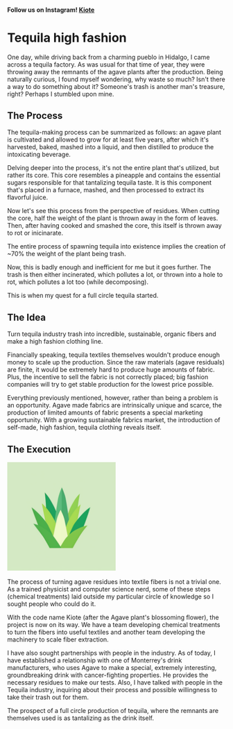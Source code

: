 #### Follow us on Instagram! [Kiote](https://www.instagram.com/kiote_official/)

# Tequila high fashion

One day, while driving back from a charming pueblo in Hidalgo, I came across a tequila  factory. As was usual for that time of year, they were throwing away the remnants of the agave plants after the production. Being naturally curious, I found myself wondering, why waste so much? Isn't there a way to do something about it? Someone's trash is another man's treasure, right? Perhaps I stumbled upon mine.

## The Process

The tequila-making process can be summarized as follows: an agave plant is cultivated and allowed to grow for at least five years, after which it's harvested, baked, mashed into a liquid, and then distilled to produce the intoxicating beverage.

Delving deeper into the process, it's not the entire plant that's utilized, but rather its core. This core resembles a pineapple and contains the essential sugars responsible for that tantalizing tequila taste. It is this component that's placed in a furnace, mashed, and then processed to extract its flavorful juice.

Now let's see this process from the perspective of residues. When cutting the core, half the weight of the plant is thrown away in the form of leaves. Then, after having cooked and smashed the core, this itself is thrown away to rot or inicinarate.

The entire process of spawning tequila into existence implies the creation of ~70% the weight of the plant being trash.

Now, this is badly enough and inefficient for me but it goes further. The trash is then either incinerated, which pollutes a lot, or thrown into a hole to rot, which pollutes a lot too (while decomposing).

This is when my quest for a full circle tequila started.

## The Idea

Turn tequila industry trash into incredible, sustainable, organic fibers and make a high fashion clothing line.

Financially speaking, tequila textiles themselves wouldn't produce enough money to scale up the production. Since the raw materials (agave residuals) are finite, it would be extremely hard to produce huge amounts of fabric. Plus, the incentive to sell the fabric is not correctly placed; big fashion companies will try to get stable production for the lowest price possible. 

Everything previously mentioned, however, rather than being a problem is an opportunity. Agave made fabrics are intrinsically unique and scarce, the production of limited amounts of fabric presents a special marketing opportunity. With a growing sustainable fabrics market, the introduction of self-made, high fashion, tequila clothing reveals itself.

## The Execution

<img src="/assets/img/tequila-clothes/logo2.png" alt="kiote-logo" width="250" style="align-self: center" />

The process of turning agave residues into textile fibers is not a trivial one. As a trained physicist and computer science nerd, some of these steps (chemical treatments) laid outside my particular circle of knowledge so I sought people who could do it.

With the code name Kiote (after the Agave plant's blossoming flower), the project is now on its way. We have a team developing chemical treatments to turn the fibers into useful textiles and another team developing the machinery to scale fiber extraction. 

I have also sought partnerships with people in the industry. As of today, I have established a relationship with one of Monterrey's drink manufacturers, who uses Agave to make a special, extremely interesting, groundbreaking drink with cancer-fighting properties. He provides the necessary residues to make our tests. Also, I have talked with people in the Tequila industry, inquiring about their process and possible willingness to take their trash out for them.

The prospect of a full circle production of tequila, where the remnants are themselves used is as tantalizing as the drink itself. 
